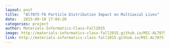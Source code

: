 ```yaml
---
layout: post
title:  "Al7075-T6 Particle Distribution Impact on Multiaxial Lives"
date:   2015-09-10 17:04:20
categories: project
author: Materials-Informatics-Class-Fall2015
image: http://materials-informatics-class-fall2015.github.io/MIC-AL7075-PARTICLES/img/smelt.png
link: http://materials-informatics-class-fall2015.github.io/MIC-AL7075-PARTICLES/
---
```

